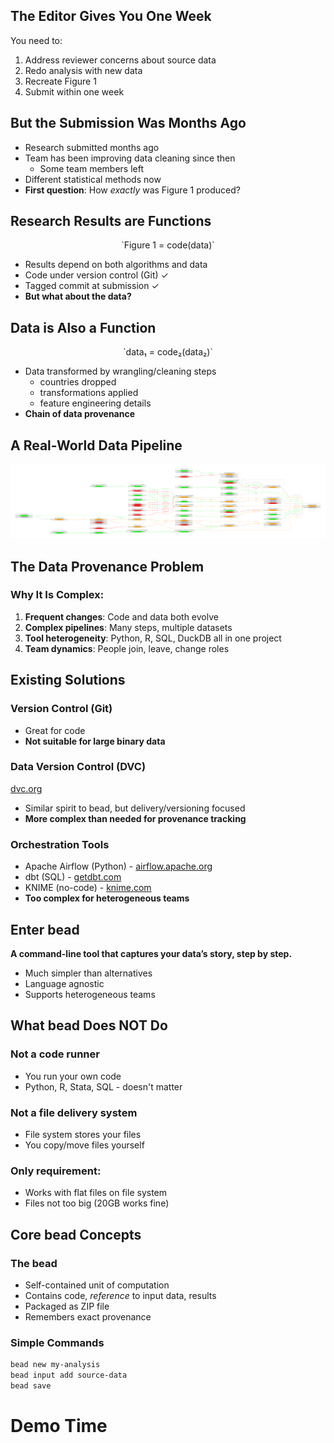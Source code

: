 
## The Editor Gives You One Week
You need to:

1. Address reviewer concerns about source data
2. Redo analysis with new data
3. Recreate Figure 1
4. Submit within one week

## But the Submission Was Months Ago

- Research submitted months ago
- Team has been improving data cleaning since then
    - Some team members left
- Different statistical methods now
- **First question**: How _exactly_ was Figure 1 produced?

## Research Results are Functions

<div style="text-align: center;">
    `Figure 1 = code(data)`
</div>

- Results depend on both algorithms and data
- Code under version control (Git) ✓
- Tagged commit at submission ✓
- **But what about the data?**

## Data is Also a Function

<div style="text-align: center;">
    `data₁ = code₂(data₂)`
</div>

- Data transformed by wrangling/cleaning steps
    - countries dropped
    - transformations applied
    - feature engineering details
- **Chain of data provenance**

## A Real-World Data Pipeline

![](images/Proc_LTS.png)

## The Data Provenance Problem

### Why It Is Complex:
1. **Frequent changes**: Code and data both evolve
2. **Complex pipelines**: Many steps, multiple datasets
3. **Tool heterogeneity**: Python, R, SQL, DuckDB all in one project
4. **Team dynamics**: People join, leave, change roles


## Existing Solutions

### Version Control (Git)
- Great for code
- **Not suitable for large binary data**

### Data Version Control (DVC)
[dvc.org](https://dvc.org)

- Similar spirit to bead, but delivery/versioning focused  
- **More complex than needed for provenance tracking**

### Orchestration Tools
- Apache Airflow (Python) - [airflow.apache.org](https://airflow.apache.org)
- dbt (SQL) - [getdbt.com](https://www.getdbt.com)
- KNIME (no-code) - [knime.com](https://knime.com)
- **Too complex for heterogeneous teams**

## Enter bead

**A command-line tool that captures your data’s story, step by step.**

- Much simpler than alternatives
- Language agnostic
- Supports heterogeneous teams

## What bead Does NOT Do

### Not a code runner
- You run your own code
- Python, R, Stata, SQL - doesn't matter

### Not a file delivery system
- File system stores your files
- You copy/move files yourself

### Only requirement:
- Works with flat files on file system
- Files not too big (20GB works fine)

## Core bead Concepts

### The bead
- Self-contained unit of computation
- Contains code, _reference_ to input data, results
- Packaged as ZIP file
- Remembers exact provenance

### Simple Commands
```bash
bead new my-analysis
bead input add source-data
bead save 
```

# Demo Time

